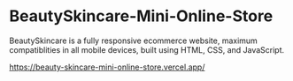 # BeautySkincare-Mini-Online-Store

BeautySkincare is a fully responsive ecommerce website, maximum compatiblities in all mobile devices, built using HTML, CSS, and JavaScript.

https://beauty-skincare-mini-online-store.vercel.app/
